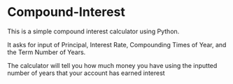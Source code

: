 # Compound-Interest

This is a simple compound interest calculator using Python.

It asks for input of Principal, Interest Rate, Compounding Times of Year, and the Term Number of Years.   

The calculator will tell you how much money you have using the inputted number of years that your account has earned interest

